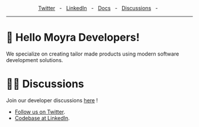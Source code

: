 <div align="center">
  <a href="https://twitter.com/moyra" target="_blank">Twitter</a>
    <span>&nbsp;&nbsp;-&nbsp;&nbsp;</span>
  <a href="https://www.linkedin.com/company/moyra/" target="_blank">LinkedIn</a>
    <span>&nbsp;&nbsp;-&nbsp;&nbsp;</span>
  <a href="https://www.notion.so/moyra" target="_blank">Docs</a>
    <span>&nbsp;&nbsp;-&nbsp;&nbsp;</span>
  <a href="https://github.com/orgs/moyra-co/discussions" target="_blank">Discussions</a>
    <span>&nbsp;&nbsp;-&nbsp;&nbsp;</span>
  <br />
  <hr />
</div>

# 👋 Hello Moyra Developers!

We specialize on creating tailor made products using modern software development solutions.

# 🧑‍💻 Discussions

Join our developer discussions [here](https://github.com/orgs/moyra/discussions) !

- [Follow us on Twitter](https://twitter.com/moyra).
- [Codebase at LinkedIn](https://www.linkedin.com/company/moyra/).

